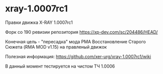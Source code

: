 # xray-1.0007rc1
Правки движка X-RAY 1.0007rc1

Форк со 190 ревизии репозитория https://xp-dev.com/sc/204486/HEAD/

Конечная цель - "пересадка" мода РМА Восстановление Старого Сюжета (RMA MOD v1.15) на правленый движок

Полезная информация:
https://github.com/xer-urg/xray-1.0007rc1/wiki

В данный момент тестируется на чистом ТЧ 1.0006
